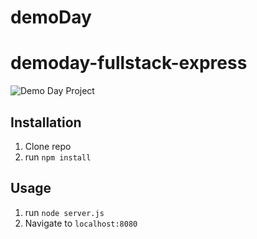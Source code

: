 # demoDay

# demoday-fullstack-express

![Demo Day Project](public/img/frontPagePic.png)



## Installation

1. Clone repo
2. run `npm install`

## Usage

1. run `node server.js`
2. Navigate to `localhost:8080`

